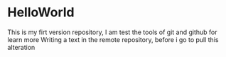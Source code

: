 # HelloWorld
 This is my firt version repository, I am test the tools of git and github for learn more 
 Writing a text in the remote repository, before i go to pull this alteration 
